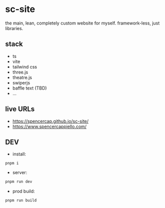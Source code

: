 # sc-site
the main, lean, completely custom website for myself. 
framework-less, just libraries. 


## stack 
- ts
- vite
- tailwind css
- three.js
- theatre.js
- swiperjs
- baffle text (TBD)
- ...


## live URLs
- https://spencercap.github.io/sc-site/
- https://www.spencercappiello.com/ 


## DEV

- install:
```
pnpm i
```

- server:

```bash
pnpm run dev
```

- prod build:

```bash
pnpm run build
```
